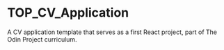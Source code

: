# TOP_CV_Application
A CV application template that serves as a first React project, part of The Odin Project curriculum.
